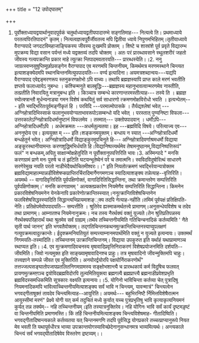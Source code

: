+++
title = "12 उपोद्घातम्"

+++
1. पूर्वोक्ताध्यायद्वयार्थानुवादपूर्वकं चतुर्थाध्यायद्वतीयपादारम्भे सङ्गतिमाह--- नित्यत्वे ति। प्रथमाध्याये परतत्वपिरतिपादनं" कृतम्। नित्यत्वज्ञत्वपूर्वैर्जीवतत्त्व मपि द्वितीया ध्याये निपुणमभिहितम्।तृतीयाध्याये वैराग्यपादे जगदटविमहाजाङ्घिकस्य जीवस्य दुःखमपि प्रोक्तम् । शिष्टे च शास्रांशे पूर्व प्रवृते विद्यारम्भ मुपक्रम्य विद्या वसान पर्यन्तं मध्ये यद्वक्तव्यं तदपि चोक्तम् । अतः परं प्रारब्धावसाने स्थूलशरीरं जहतो जीवस्य गत्यपक्रान्ति प्रकार माहे त्युत्क्रा न्तिपादमवतारयति--- प्रारब्धस्येति।।2. ननु जाग्रत्स्वप्नसुषुप्तिमूर्छाप्रसङ्गेन वैराग्यपाद एव मरणमपि चिन्तनीयम्, किमर्थमत्र मरणमस्थाने चिन्त्यत इत्याशङ्क्येदमपि स्थानचिन्तनमित्युपपादयति--- वर्ण्य इत्यादिना। अयमत्रशब्दान्वयः---यद्यपि वैराग्यपाद एवेद्दङ्मरणरूप स्तनुकरणक्षोभो ऽपि वाच्यः। तथापि ब्रह्मज्ञस्यापि प्राप्त काले मरणं भवतीति ज्ञप्तये फलाध्यायेऽ नुबन्धः । कश्चिन्मनुते बालबुद्धिः---ब्रह्मज्ञस्य महानुभावत्वान्मरणमेव नास्तीति, तत्प्रतीति निवारयितु मत्रानुबन्ध इति । किञ्चात्र सम्बन्धे कारणान्तरमस्तीत्याह--- तस्ये ति । ब्रह्मज्ञ स्योत्क्त्रान्तौ मूर्धन्यनाड्या गमन विशेषं कथयितुं सर्व साधारणो त्क्रमणमोक्षविरोधो भवति । इत्यभ्पेतम्--- इति भवद्भिरितःपूर्वमङ्गीकृतं हि । परविदि ---परमात्मोपासके । तैर्यद्यश्लेषां भवेत् ---अग्निहोत्रादिभिस्साकं फलानुभवयोग्यताभावरूपोऽसम्बन्धो यदि भवेत् । परस्तात् पुण्यनिष्टा विफला--- उत्तरकालेऽग्निहोत्रादिधर्मानुष्टानं विफलमेव । तस्मात्--- उक्तोपपादवान् । धर्मोऽपि--- अग्निहोत्रादिधर्मोऽपि । अर्धमक्रमतः ---अधर्मतुल्यतया। इह ---ब्रह्मविदि विषये। परित्याज्य एव--- अननुष्ठेय एव। इत्ययुक्त म् --- इति।शङ्कनमयुक्तम्। बन्धाय न स्यात् ---अग्निहोत्रादिधर्मो बन्धहेतुर्न भवेत्। अग्निहोत्रादिधर्मो विद्याङ्कुरमुपचिनुते हि--- अग्निहोत्रादिवर्णाश्रमधर्मो विद्याया अङ्कूरस्थानीयामन्तः करणशुद्धिमभिर्धयति हि।विद्यानिष्पत्त्यर्थमेव तेषामनुष्ठानम्,विद्यानिष्पत्तिरूपं" फलं" न बन्धकम्,अपितु साक्षान्मोक्षहेतुरिति न पूर्वोक्तानुपपत्तिरिति भावः।3. अस्मिन्पादे " मनसि करणग्रामं प्राणे मनः पुरुषे च तं झटिति घटयन्भूतेष्वेनं परे च तमात्मनि। स्वविदविदुषोरित्थं साधारणे सरणेरेमुख नयति परतो नाडीभेदैयथोचितमीश्वरः।।" इति नियतोत्क्रमणं भवद्भिरेवान्यत्रोक्तम ब्रह्मविद्यामाहात्म्यान्नडीविशेषप्कप्राप्तिरर्चिरादिमार्गेणगमणञ्च स्यादित्याशङ्क्य तन्नेत्याह--वृत्तिरिति। अयमर्थः -- वागादिवृत्तिरिति पूर्वपक्षिणोक्तं, वागादिरितिसिद्धान्तिना, तथा क्रमान्तरेण सम्पत्तिरिति पूर्वपक्षिणोक्तम्।' मनसि करणग्रामम् ' अत्यक्तप्रकारेण नियमेणैव सम्पत्तिरिति सिद्धान्तिना। किमनेन प्रकारविशेषनियमनेन येनकेनापि प्रकारेणोत्क्रान्तिस्स्यात्।ननूत्क्रान्तिविशेषचिन्तनेन फलविशेषसिद्धस्स्यादिति सिद्धान्त्यभिप्रायमाशङ््क्य तदपि नेत्याह-नहीति।तमिमं पूर्वपक्षं प्रतिक्षिपति- नेति। प्रतिक्षेपमेवोपपादयति-- सम्पत्तीति । श्रुतिरेव ह्यस्माकमर्थतत्त्वे प्रामाणम्।अनुसन्धेयविशेष च तदेव तथा प्रामाणम्। आम्नातश्च नियमेनानुक्रमः। नच तस्य नैरर्थक्यं वक्तुं युज्यते।तेन श्रुतिप्रतिपन्नस्य नैरर्थक्यपरिहारार्थं यथा श्रुतमेव सर्वं ग्राह्यम्।तथैव तच्चिन्तनीयमिति गतिचिन्चनादिकं कर्तव्यमिति ' नैते सृती पार्थ जानन्' इति भगवतैवोक्तम्। तद्गतिचिन्तनकथनमुत्क्रान्तिचिन्तनस्याप्युपलक्षणं गत्युपक्रमत्वादुत्क्रान्तेः। ईदृक्क्रमनियतियुतं सम्पत्त्याम्नानमपार्थमिति वक्तुं न युज्यते इत्यन्वयः। उक्तमर्थं निगमयति-तस्मादिति। तच्चिन्तनम् उत्क्रान्तिचिन्तनम्। विद्याया उपकुरुत इति यर्थाहं यथाप्रामाणञ्च स्थाप्यत इति।।4. एव मुत्क्रमणादिवचनस्य मृषावादिप्रवृत्तिनिराकरणं विशेषप्रयोजनमिति दर्शयति--जीवमिति। जिवो नत्यमुक्त इति साङ्ख्यामृषावादिनश्च प्राहुः। तत्र मृषावादिनो जीवन्मुक्तिमपि चाहुः। तत्त्वज्ञाने सम्पन्ने जीवत एव मुक्तिरिति। अनयोरर्द्वयोरपि पक्षयोर्निराकरणोर्थं" तत्तज्जल्पसङ्घातोपजापप्रतलितनिगमग्रामस्य सङ्क्षोभशान्त्यै च प्रारब्धकार्य कर्म विदुषिच फलवत् प्रायणमुत्क्रमण़ञ्च द्वयोविदब्रह्मविदोरपि तुल्यमितियुक्त्वा ब्रह्मगत्यै ब्रह्मप्राप्त्यै ब्रह्मनाडीप्रवेशप्रभृति ब्रह्मविदस्समधिकमिति सूत्रकारः वक्ष्यति इत्यन्वयः।।5. योगिनो भाविचिन्ता कर्तव्या चेत् पुत्रादिषु नियमनादिकमपि भावित्वाच्चिन्तनीयमित्याशङ्क्य सर्वं भावि न चिन्त्यम्, यावन्मात्रं" चिन्त्यत्वेन भगवद्गीताषूक्तं तावदेव चिन्त्यमित्याह--आयुरिति। अयमर्थः--- बहुभिरनिष्टै र्निमित्तविशेषैरात्मन आयुस्सीमां मरणं" प्रेक्ष्ये योगी यत् कर्म तदुचितं मध्ये कुर्यात् यच्च पुत्रप्रभृतिषु भावि कृत्याकृत्यनियमनं कुर्यत् तन्न तर्क्यम्-- नहि तच्चिन्तनीयम्।इति तस्यात्रनुक्तिरेव। नहि योगिनः भावि सर्वं कार्यं दृष्टमड़ृष्टं वा चिन्तनीयमिति प्रमाणमस्ति। किं तर्हि चिन्तनीयमित्याशङ्क्य चिन्त्यविशेषमाह- गीतादिष्विति। भगवद्गीतादिष्वन्त्यकाले कर्तव्यतया यत् चिन्तनमगणि तदपि पूर्वसिद्ध योगप्रकारे तच्चत्प्राप्यानुरूपे नियत मेव भवती ति यथापूर्वधीरत्र भाव्या उपक्रान्तयोगस्याविच्छेदेनानुसन्धानमत्र भाव्यमित्यर्थः। अन्त्यकाले चिन्त्यं सर्वं भगवद्घीतादिषेवेव विस्तरेण द्रष्टव्यम्।।